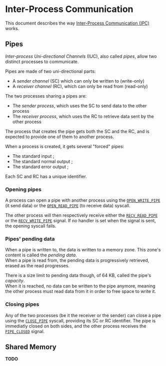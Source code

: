 # Inter-Process Communication

This document describes the way [Inter-Process Communication (IPC)](../technical/ipc.md) works.

## Pipes

_Inter-process Uni-directional Channels_ (IUC), also called _pipes_, allow two distinct processes to communicate.

Pipes are made of two uni-directional parts:

* A _sender channel_ (SC) which can only be written to (write-only)
* A _receiver channel_ (RC), which can only be read from (read-only)

The two processes sharing a pipes are:

* The _sender process_, which uses the SC to send data to the other process
* The _receiver process_, which uses the RC to retrieve data sent by the other process

The process that creates the pipe gets both the SC and the RC, and is expected to provide one of them to another process.

When a process is created, it gets several "forced" pipes:

* The standard input ;
* The standard normal output ;
* The standard error output ;

Each SC and RC has a unique identifier.

### Opening pipes

A process can open a pipe with another process using the [`OPEN_WRITE_PIPE`](syscalls.md#0x40-open_write_pipe) (it send data) or the [`OPEN_READ_PIPE`](syscalls.md#0x41-open_read_pipe) (to receive data) syscall.

The other process will then respectively receive either the [`RECV_READ_PIPE`](signals.md#0x40-recv_read_pipe) or the [`RECV_WRITE_PIPE`](signals.md#0x41-recv_write_pipe) signal. If no handler is set when the signal is sent, the opening syscall fails.

### Pipes' pending data

When a pipe is written to, the data is written to a memory zone. This zone's content is called the _pending data_.  
When a pipe is read from, the pending data is progressively retrieved, erased as the read progresses.

There is a size limit to pending data though, of 64 KB, called the pipe's _capacity_.  
When it is reached, no data can be written to the pipe anymore, meaning the other process must read data from it in order to free space to write it.

### Closing pipes

Any of the two processes (be it the receiver or the sender) can close a pipe using the [`CLOSE_PIPE`](syscalls.md#0x46-close_pipe) syscall, providing its SC or RC identifier. The pipe is immediatly closed on both sides, and the other process receives the [`PIPE_CLOSED`](signals.md#0x42-pipe_closed) signal.

## Shared Memory

**TODO**